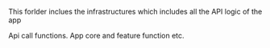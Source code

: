 This forlder inclues the infrastructures which includes all the API logic of the app

Api call functions.
App core and feature function etc.
